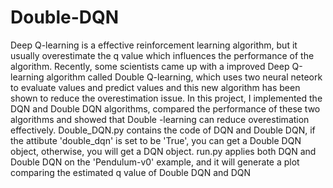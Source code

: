 # Double-DQN
Deep Q-learning is a effective reinforcement learning algorithm, but it usually overestimate the q value which influences the performance of the algorithm. Recently, some scientists came up with a improved Deep Q-learning algorithm called Double Q-learning, which uses two neural neteork to evaluate values and predict values and this new algorithm has been shown to reduce the overestimation issue. In this project, I implemented the DQN and Double DQN algorithms, compared the performance of these two algorithms and showed that Double -learning can reduce overestimation effectively. 
Double_DQN.py contains the code of DQN and Double DQN, if the attibute 'double_dqn' is set to be 'True', you can get a Double DQN object, otherwise, you will get a DQN object.
run.py applies both DQN and Double DQN on the 'Pendulum-v0' example, and it will generate a plot comparing the estimated q value of Double DQN and DQN
